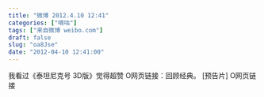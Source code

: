 ```yaml
---
title: "微博 2012.4.10 12:41"
categories: ["嘀咕"]
tags: ["来自微博 weibo.com"]
draft: false
slug: "oa8Jse"
date: "2012-04-10 12:41:00"
---
```


<p>我看过《泰坦尼克号 3D版》觉得超赞 O网页链接：回顾经典。 [预告片] O网页链接 ​​​​</p>
